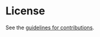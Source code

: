 # License

See the
[guidelines for contributions](https://github.com/ietf-wg-masque/draft-ietf-masque-connect-ip-dns/blob/main/CONTRIBUTING.md).
